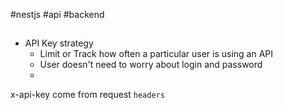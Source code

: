 #nestjs 
#api
#backend

## 


- API Key strategy
	- Limit or Track how often a particular user is using an API
	- User doesn't need to worry about login and password
	- 

x-api-key come from request `headers`